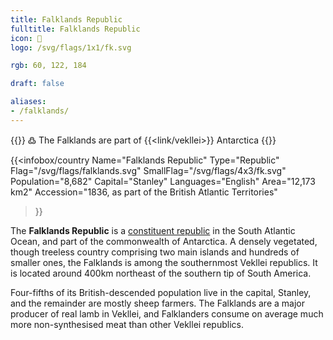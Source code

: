 ```yaml
---
title: Falklands Republic
fulltitle: Falklands Republic
icon: 🦀
logo: /svg/flags/1x1/fk.svg

rgb: 60, 122, 184

draft: false

aliases:
- /falklands/
---
```

{{<note>}}
߷ The Falklands are part of {{<link/vekllei>}} Antarctica
{{</note>}}

{{<infobox/country
	 Name="Falklands Republic"
	 Type="Republic"
	 Flag="/svg/flags/falklands.svg"
	 SmallFlag="/svg/flags/4x3/fk.svg"
	 Population="8,682"
	 Capital="Stanley"
	 Languages="English"
	 Area="12,173 km2"
	 Accession="1836, as part of the British Atlantic Territories"
 >}}

The <span class="fi fi-fk"></span> **Falklands Republic** is a [constituent republic](/republics/) in the South Atlantic Ocean, and part of the commonwealth of Antarctica. A densely vegetated, though treeless country comprising two main islands and hundreds of smaller ones, the Falklands is among the southernmost Vekllei republics. It is located around 400km northeast of the southern tip of South America.

Four-fifths of its British-descended population live in the capital, Stanley, and the remainder are mostly sheep farmers. The Falklands are a major producer of real lamb in Vekllei, and Falklanders consume on average much more non-synthesised meat than other Vekllei republics.